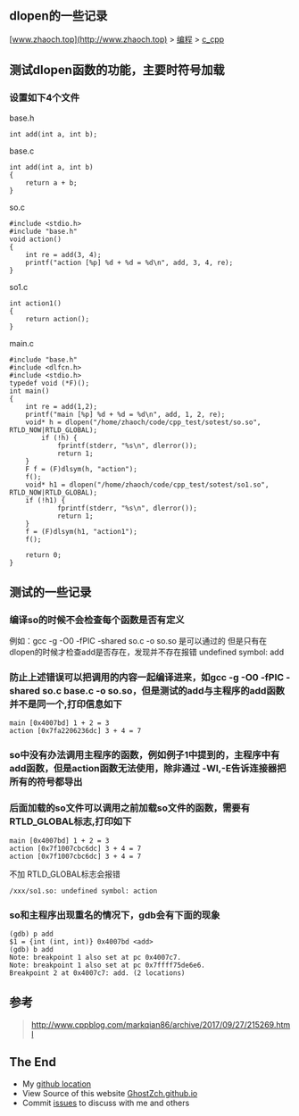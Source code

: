 ## dlopen的一些记录

[www.zhaoch.top](http://www.zhaoch.top) > [编程](http://www.zhaoch.top/编程) > [c_cpp](http://www.zhaoch.top/编程/c_cpp)

## 测试dlopen函数的功能，主要时符号加载

### 设置如下4个文件
base.h

    int add(int a, int b);

base.c

    int add(int a, int b)
    {
        return a + b;
    }

so.c

    #include <stdio.h>
    #include "base.h"
    void action()
    {
        int re = add(3, 4);
        printf("action [%p] %d + %d = %d\n", add, 3, 4, re);
    }

so1.c

    int action1()
    {
        return action();
    }

main.c

    #include "base.h"
    #include <dlfcn.h>
    #include <stdio.h>
    typedef void (*F)();
    int main()
    {
        int re = add(1,2);
        printf("main [%p] %d + %d = %d\n", add, 1, 2, re);
        void* h = dlopen("/home/zhaoch/code/cpp_test/sotest/so.so", RTLD_NOW|RTLD_GLOBAL);
            if (!h) {
                fprintf(stderr, "%s\n", dlerror());
                return 1;
        }
        F f = (F)dlsym(h, "action");
        f();
        void* h1 = dlopen("/home/zhaoch/code/cpp_test/sotest/so1.so", RTLD_NOW|RTLD_GLOBAL);
        if (!h1) {
                fprintf(stderr, "%s\n", dlerror());
                return 1;
        }
        f = (F)dlsym(h1, "action1");
        f();
     
        return 0;
    }

## 测试的一些记录

### 编译so的时候不会检查每个函数是否有定义

例如：gcc -g -O0 -fPIC -shared  so.c -o so.so 是可以通过的 但是只有在dlopen的时候才检查add是否存在，发现并不存在报错 undefined symbol: add

### 防止上述错误可以把调用的内容一起编译进来，如gcc -g -O0 -fPIC -shared so.c base.c -o so.so，但是测试的add与主程序的add函数并不是同一个,打印信息如下

    main [0x4007bd] 1 + 2 = 3
    action [0x7fa2206236dc] 3 + 4 = 7

### so中没有办法调用主程序的函数，例如例子1中提到的，主程序中有add函数，但是action函数无法使用，除非通过 -Wl,-E告诉连接器把所有的符号都导出

### 后面加载的so文件可以调用之前加载so文件的函数，需要有RTLD_GLOBAL标志,打印如下

    main [0x4007bd] 1 + 2 = 3
    action [0x7f1007cbc6dc] 3 + 4 = 7
    action [0x7f1007cbc6dc] 3 + 4 = 7

不加 RTLD_GLOBAL标志会报错
   
    /xxx/so1.so: undefined symbol: action

### so和主程序出现重名的情况下，gdb会有下面的现象

    (gdb) p add
    $1 = {int (int, int)} 0x4007bd <add>
    (gdb) b add
    Note: breakpoint 1 also set at pc 0x4007c7.
    Note: breakpoint 1 also set at pc 0x7ffff75de6e6.
    Breakpoint 2 at 0x4007c7: add. (2 locations)

## 参考

> http://www.cppblog.com/markqian86/archive/2017/09/27/215269.html

## The End

+ My [github location](https://github.com/GhostZCH/)
+ View Source of this website [GhostZch.github.io](https://github.com/GhostZCH/GhostZch.github.io/)
+ Commit [issues](https://github.com/GhostZCH/GhostZch.github.io/issues) to discuss with me and others
